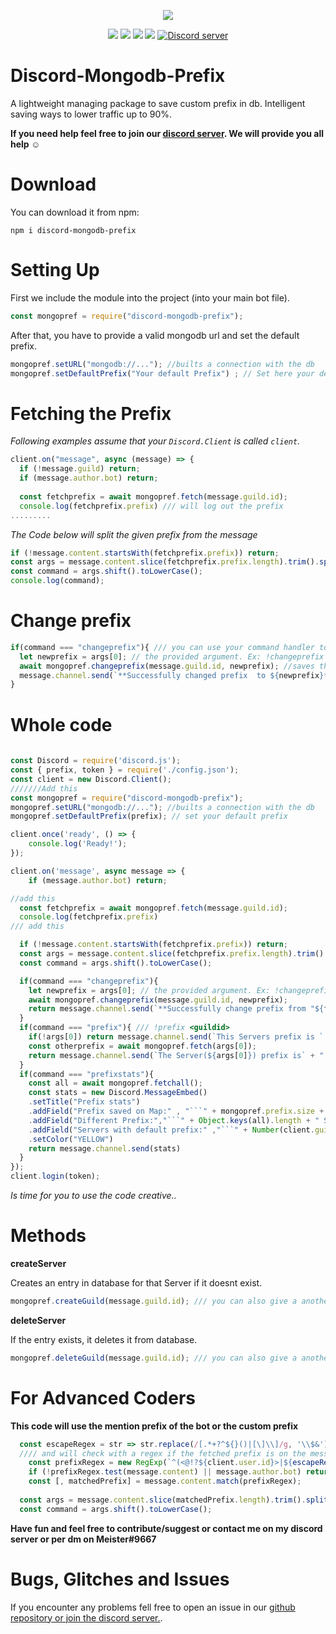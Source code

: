 <p align="center"><a href="https://nodei.co/npm/discord-mongodb-prefix/"><img src="https://nodei.co/npm/discord-mongodb-prefix.png"></a></p>
<p align="center"><img src="https://img.shields.io/npm/v/discord-mongodb-prefix"> <img src="https://img.shields.io/github/repo-size/meister03/disord-mongodb-prefix"> <img src="https://img.shields.io/npm/l/discord-mongodb-prefix"> <img src="https://img.shields.io/github/contributors/discord-mongodb-prefix">  <a href="https://discord.gg/YTdNBHh"><img src="https://discordapp.com/api/guilds/697129454761410600/widget.png" alt="Discord server"/></a></p>

# Discord-Mongodb-Prefix
A lightweight managing package to save custom prefix in db. Intelligent saving ways to lower traffic up to 90%.

**If you need help feel free to join our <a href="https://discord.gg/YTdNBHh ">discord server</a>. We will provide you all help ☺**
# Download
You can download it from npm:
```cli
npm i discord-mongodb-prefix
```

# Setting Up
First we include the module into the project (into your main bot file).
```js
const mongopref = require("discord-mongodb-prefix");
```
After that, you have to provide a valid mongodb url and set the default prefix.
```js
mongopref.setURL("mongodb://..."); //builts a connection with the db
mongopref.setDefaultPrefix("Your default Prefix") ; // Set here your default prefix
```

# Fetching the Prefix

*Following examples assume that your `Discord.Client` is called `client`.*

```js
client.on("message", async (message) => {
  if (!message.guild) return;
  if (message.author.bot) return;
  
  const fetchprefix = await mongopref.fetch(message.guild.id);
  console.log(fetchprefix.prefix) /// will log out the prefix
.........
```

*The Code below will split the given prefix from the message*
```js
if (!message.content.startsWith(fetchprefix.prefix)) return;
const args = message.content.slice(fetchprefix.prefix.length).trim().split(/ +/);
const command = args.shift().toLowerCase();
console.log(command);
```
# Change prefix

```js
if(command === "changeprefix"){ /// you can use your command handler too...
  let newprefix = args[0]; // the provided argument. Ex: !changeprefix <newprefix>
  await mongopref.changeprefix(message.guild.id, newprefix); //saves the new prefix on the map
  message.channel.send(`**Successfully changed prefix  to ${newprefix}**`)
}
```
# Whole code
```js
  
const Discord = require('discord.js');
const { prefix, token } = require('./config.json');
const client = new Discord.Client();
///////Add this
const mongopref = require("discord-mongodb-prefix");
mongopref.setURL("mongodb://..."); //builts a connection with the db
mongopref.setDefaultPrefix(prefix); // set your default prefix

client.once('ready', () => {
    console.log('Ready!');
});

client.on('message', async message => {
    if (message.author.bot) return;

//add this
  const fetchprefix = await mongopref.fetch(message.guild.id);
  console.log(fetchprefix.prefix)
/// add this

  if (!message.content.startsWith(fetchprefix.prefix)) return;
  const args = message.content.slice(fetchprefix.prefix.length).trim().split(/ +/);
  const command = args.shift().toLowerCase();

  if(command === "changeprefix"){ 
    let newprefix = args[0]; // the provided argument. Ex: !changeprefix <newprefix>
    await mongopref.changeprefix(message.guild.id, newprefix); 
    return message.channel.send(`**Successfully change prefix from "${fetchprefix.prefix}" to "${newprefix}"**`)
  }
  if(command === "prefix"){ /// !prefix <guildid>
    if(!args[0]) return message.channel.send(`This Servers prefix is ` +"`" + fetchprefix.prefix+ "`")
    const otherprefix = await mongopref.fetch(args[0]);
    return message.channel.send(`The Server(${args[0]}) prefix is` + " `" + otherprefix.prefix + " .`")
  }
  if(command === "prefixstats"){
    const all = await mongopref.fetchall();
    const stats = new Discord.MessageEmbed()
    .setTitle("Prefix stats")
    .addField("Prefix saved on Map:" , "```" + mongopref.prefix.size + " prefix saved" + "```")
    .addField("Different Prefix:","```" + Object.keys(all).length + " Servers have a another prefix"+ "```")
    .addField("Servers with default prefix:" ,"```" + Number(client.guilds.cache.size-Object.keys(all).length) + " Servers are not saved in db"+ "```")
    .setColor("YELLOW")
    return message.channel.send(stats)
  } 
});
client.login(token);
```

*Is time for you to use the code creative..*

# Methods
**createServer**

Creates an entry in database for that Server if it doesnt exist.
```js
mongopref.createGuild(message.guild.id); /// you can also give a another guild id
```
**deleteServer**

If the entry exists, it deletes it from database.
```js
mongopref.deleteGuild(message.guild.id); /// you can also give a another guild id
```
# For Advanced Coders
**This code will use the mention prefix of the bot or the custom prefix**
```js
  const escapeRegex = str => str.replace(/[.*+?^${}()|[\]\\]/g, '\\$&');   //// the bot will react to on mention prefix 
  //// and will check with a regex if the fetched prefix is on the message
	const prefixRegex = new RegExp(`^(<@!?${client.user.id}>|${escapeRegex(fetchprefix.prefix)})\\s*`);
	if (!prefixRegex.test(message.content) || message.author.bot) return;    
	const [, matchedPrefix] = message.content.match(prefixRegex);  
	
  const args = message.content.slice(matchedPrefix.length).trim().split(/ +/);
  const command = args.shift().toLowerCase();
```
**Have fun and feel free to contribute/suggest or contact me on my discord server or per dm on Meister#9667**

# Bugs, Glitches and Issues
If you encounter any problems fell free to open an issue in our <a href="https://github.com/meister03/discord-mongodb-prefix/issues">github repository or join the discord server.</a>.
